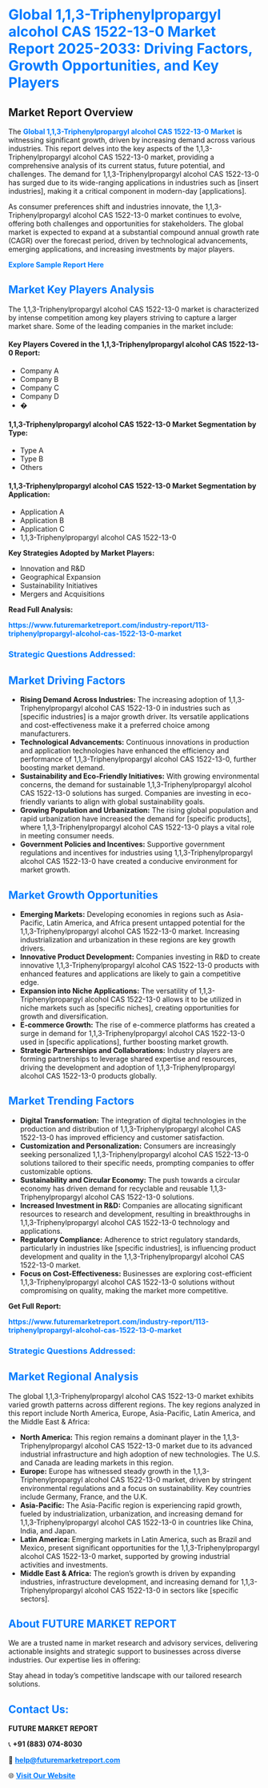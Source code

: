<h1 style="color: #007BFF;">Global 1,1,3-Triphenylpropargyl alcohol CAS 1522-13-0 Market Report 2025-2033: Driving Factors, Growth Opportunities, and Key Players</h1>

<section id="overview">
<h2>Market Report Overview</h2>
<p>The <a href="https://www.futuremarketreport.com/industry-report/113-triphenylpropargyl-alcohol-cas-1522-13-0-market" style="color: #007BFF; text-decoration: none;"><strong>Global 1,1,3-Triphenylpropargyl alcohol CAS 1522-13-0 Market</strong></a> is witnessing significant growth, driven by increasing demand across various industries. This report delves into the key aspects of the 1,1,3-Triphenylpropargyl alcohol CAS 1522-13-0 market, providing a comprehensive analysis of its current status, future potential, and challenges. The demand for 1,1,3-Triphenylpropargyl alcohol CAS 1522-13-0 has surged due to its wide-ranging applications in industries such as [insert industries], making it a critical component in modern-day [applications].</p>
<p>As consumer preferences shift and industries innovate, the 1,1,3-Triphenylpropargyl alcohol CAS 1522-13-0 market continues to evolve, offering both challenges and opportunities for stakeholders. The global market is expected to expand at a substantial compound annual growth rate (CAGR) over the forecast period, driven by technological advancements, emerging applications, and increasing investments by major players.</p>
</section>

<section id="overview">
<p><a href="https://www.futuremarketreport.com/request-sample/reportId=119936" style="color: #007BFF; text-decoration: none;"><strong>Explore Sample Report Here</strong></a></p>
</section>

<section id="key-players">
<h2 style="color: #007BFF;">Market Key Players Analysis</h2>
<p>The 1,1,3-Triphenylpropargyl alcohol CAS 1522-13-0 market is characterized by intense competition among key players striving to capture a larger market share. Some of the leading companies in the market include:</p>
<h4>Key Players Covered in the 1,1,3-Triphenylpropargyl alcohol CAS 1522-13-0 Report:</h4>
<ul><li>Company A</li><li>Company B</li><li>Company C</li><li>Company D</li><li>�</li></ul>
<h4>1,1,3-Triphenylpropargyl alcohol CAS 1522-13-0 Market Segmentation by Type:</h4>
<ul><li>Type A</li><li>Type B</li><li>Others</li></ul>

<h4>1,1,3-Triphenylpropargyl alcohol CAS 1522-13-0 Market Segmentation by Application:</h4>
<ul><li>Application A</li><li>Application B</li><li>Application C</li><li>1,1,3-Triphenylpropargyl alcohol CAS 1522-13-0</li></ul>
<p><strong>Key Strategies Adopted by Market Players:</strong></p>
<ul>
<li>Innovation and R&D</li>
<li>Geographical Expansion</li>
<li>Sustainability Initiatives</li>
<li>Mergers and Acquisitions</li>
</ul>
</section>

<section>
<p><strong>Read Full Analysis: </strong></p><a href="https://www.futuremarketreport.com/industry-report/113-triphenylpropargyl-alcohol-cas-1522-13-0-market" style="color: #007BFF; text-decoration: none;"><strong>https://www.futuremarketreport.com/industry-report/113-triphenylpropargyl-alcohol-cas-1522-13-0-market</strong></a>
<h3 style="color: #007BFF;">Strategic Questions Addressed:</h3>
</section>

<section id="driving-factors">
<h2 style="color: #007BFF;">Market Driving Factors</h2>
<ul>
<li><strong>Rising Demand Across Industries:</strong> The increasing adoption of 1,1,3-Triphenylpropargyl alcohol CAS 1522-13-0 in industries such as [specific industries] is a major growth driver. Its versatile applications and cost-effectiveness make it a preferred choice among manufacturers.</li>
<li><strong>Technological Advancements:</strong> Continuous innovations in production and application technologies have enhanced the efficiency and performance of 1,1,3-Triphenylpropargyl alcohol CAS 1522-13-0, further boosting market demand.</li>
<li><strong>Sustainability and Eco-Friendly Initiatives:</strong> With growing environmental concerns, the demand for sustainable 1,1,3-Triphenylpropargyl alcohol CAS 1522-13-0 solutions has surged. Companies are investing in eco-friendly variants to align with global sustainability goals.</li>
<li><strong>Growing Population and Urbanization:</strong> The rising global population and rapid urbanization have increased the demand for [specific products], where 1,1,3-Triphenylpropargyl alcohol CAS 1522-13-0 plays a vital role in meeting consumer needs.</li>
<li><strong>Government Policies and Incentives:</strong> Supportive government regulations and incentives for industries using 1,1,3-Triphenylpropargyl alcohol CAS 1522-13-0 have created a conducive environment for market growth.</li>
</ul>
</section>

<section id="growth-opportunities">
<h2 style="color: #007BFF;">Market Growth Opportunities</h2>
<ul>
<li><strong>Emerging Markets:</strong> Developing economies in regions such as Asia-Pacific, Latin America, and Africa present untapped potential for the 1,1,3-Triphenylpropargyl alcohol CAS 1522-13-0 market. Increasing industrialization and urbanization in these regions are key growth drivers.</li>
<li><strong>Innovative Product Development:</strong> Companies investing in R&D to create innovative 1,1,3-Triphenylpropargyl alcohol CAS 1522-13-0 products with enhanced features and applications are likely to gain a competitive edge.</li>
<li><strong>Expansion into Niche Applications:</strong> The versatility of 1,1,3-Triphenylpropargyl alcohol CAS 1522-13-0 allows it to be utilized in niche markets such as [specific niches], creating opportunities for growth and diversification.</li>
<li><strong>E-commerce Growth:</strong> The rise of e-commerce platforms has created a surge in demand for 1,1,3-Triphenylpropargyl alcohol CAS 1522-13-0 used in [specific applications], further boosting market growth.</li>
<li><strong>Strategic Partnerships and Collaborations:</strong> Industry players are forming partnerships to leverage shared expertise and resources, driving the development and adoption of 1,1,3-Triphenylpropargyl alcohol CAS 1522-13-0 products globally.</li>
</ul>
</section>

<section id="trending-factors">
<h2 style="color: #007BFF;">Market Trending Factors</h2>
<ul>
<li><strong>Digital Transformation:</strong> The integration of digital technologies in the production and distribution of 1,1,3-Triphenylpropargyl alcohol CAS 1522-13-0 has improved efficiency and customer satisfaction.</li>
<li><strong>Customization and Personalization:</strong> Consumers are increasingly seeking personalized 1,1,3-Triphenylpropargyl alcohol CAS 1522-13-0 solutions tailored to their specific needs, prompting companies to offer customizable options.</li>
<li><strong>Sustainability and Circular Economy:</strong> The push towards a circular economy has driven demand for recyclable and reusable 1,1,3-Triphenylpropargyl alcohol CAS 1522-13-0 solutions.</li>
<li><strong>Increased Investment in R&D:</strong> Companies are allocating significant resources to research and development, resulting in breakthroughs in 1,1,3-Triphenylpropargyl alcohol CAS 1522-13-0 technology and applications.</li>
<li><strong>Regulatory Compliance:</strong> Adherence to strict regulatory standards, particularly in industries like [specific industries], is influencing product development and quality in the 1,1,3-Triphenylpropargyl alcohol CAS 1522-13-0 market.</li>
<li><strong>Focus on Cost-Effectiveness:</strong> Businesses are exploring cost-efficient 1,1,3-Triphenylpropargyl alcohol CAS 1522-13-0 solutions without compromising on quality, making the market more competitive.</li>
</ul>
</section>

<section>
<p><strong>Get Full Report: </strong></p><a href="https://www.futuremarketreport.com/industry-report/113-triphenylpropargyl-alcohol-cas-1522-13-0-market" style="color: #007BFF; text-decoration: none;"><strong>https://www.futuremarketreport.com/industry-report/113-triphenylpropargyl-alcohol-cas-1522-13-0-market</strong></a>
<h3 style="color: #007BFF;">Strategic Questions Addressed:</h3>
</section>


<section id="regional-analysis">
<h2 style="color: #007BFF;">Market Regional Analysis</h2>
<p>The global 1,1,3-Triphenylpropargyl alcohol CAS 1522-13-0 market exhibits varied growth patterns across different regions. The key regions analyzed in this report include North America, Europe, Asia-Pacific, Latin America, and the Middle East & Africa:</p>
<ul>
<li><strong>North America:</strong> This region remains a dominant player in the 1,1,3-Triphenylpropargyl alcohol CAS 1522-13-0 market due to its advanced industrial infrastructure and high adoption of new technologies. The U.S. and Canada are leading markets in this region.</li>
<li><strong>Europe:</strong> Europe has witnessed steady growth in the 1,1,3-Triphenylpropargyl alcohol CAS 1522-13-0 market, driven by stringent environmental regulations and a focus on sustainability. Key countries include Germany, France, and the U.K.</li>
<li><strong>Asia-Pacific:</strong> The Asia-Pacific region is experiencing rapid growth, fueled by industrialization, urbanization, and increasing demand for 1,1,3-Triphenylpropargyl alcohol CAS 1522-13-0 in countries like China, India, and Japan.</li>
<li><strong>Latin America:</strong> Emerging markets in Latin America, such as Brazil and Mexico, present significant opportunities for the 1,1,3-Triphenylpropargyl alcohol CAS 1522-13-0 market, supported by growing industrial activities and investments.</li>
<li><strong>Middle East & Africa:</strong> The region’s growth is driven by expanding industries, infrastructure development, and increasing demand for 1,1,3-Triphenylpropargyl alcohol CAS 1522-13-0 in sectors like [specific sectors].</li>
</ul>
</section>

<footer>
<h2 style="color: #007BFF;">About FUTURE MARKET REPORT</h2>
<p>We are a trusted name in market research and advisory services, delivering actionable insights and strategic support to businesses across diverse industries. Our expertise lies in offering:</p>

<p>Stay ahead in today’s competitive landscape with our tailored research solutions.</p>

<h2 style="color: #007BFF;">Contact Us:</h2>
<p><strong>FUTURE MARKET REPORT</strong></p>
<p>📞 <strong>+91 (883) 074-8030</strong></p>
<p>📧 <strong><a href="mailto:help@futuremarketreport.com" style="color: #007BFF;">help@futuremarketreport.com</a></strong></p>
<p>🌐 <strong><a href="https://www.futuremarketreport.com/" style="color: #007BFF;">Visit Our Website</a></strong></p>
</footer>